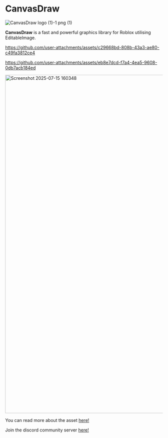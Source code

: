 # CanvasDraw

![CanvasDraw logo (1)-1 png (1)](https://github.com/user-attachments/assets/5fb46068-470a-42e7-a66c-accbb3956d30)

**CanvasDraw** is a fast and powerful graphics library for Roblox utilising EditableImage.

https://github.com/user-attachments/assets/c29668bd-808b-43a3-ae80-c49fa3812ce4

https://github.com/user-attachments/assets/eb8e7dcd-f7a4-4ea5-9608-0db7acb184ed

<img width="1919" height="1079" alt="Screenshot 2025-07-15 160348" src="https://github.com/user-attachments/assets/83fb2cb6-acfe-40fc-9650-283cf15a12a8" />

You can read more about the asset [here!](https://devforum.roblox.com/t/1624633)

Join the discord community server [here!](https://discord.gg/UBewvu3p2c)

